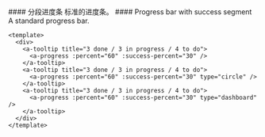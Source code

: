 <cn>
#### 分段进度条
标准的进度条。
</cn>

<us>
#### Progress bar with success segment
A standard progress bar.
</us>

```vue
<template>
  <div>
    <a-tooltip title="3 done / 3 in progress / 4 to do">
      <a-progress :percent="60" :success-percent="30" />
    </a-tooltip>
    <a-tooltip title="3 done / 3 in progress / 4 to do">
      <a-progress :percent="60" :success-percent="30" type="circle" />
    </a-tooltip>
    <a-tooltip title="3 done / 3 in progress / 4 to do">
      <a-progress :percent="60" :success-percent="30" type="dashboard" />
    </a-tooltip>
  </div>
</template>
```
